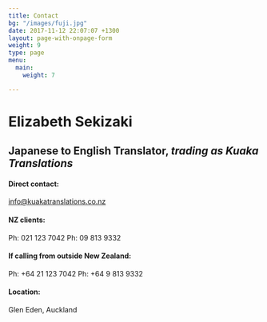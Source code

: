 ```yaml
---
title: Contact
bg: "/images/fuji.jpg"
date: 2017-11-12 22:07:07 +1300
layout: page-with-onpage-form
weight: 9
type: page
menu:
  main:
    weight: 7

---
```

# Elizabeth Sekizaki

## Japanese to English Translator, _trading as Kuaka Translations_

#### Direct contact:

info@kuakatranslations.co.nz

#### NZ clients:

Ph: 021 123 7042
Ph: 09 813 9332

#### If calling from outside New Zealand:

Ph: +64 21 123 7042
Ph: +64 9 813 9332

#### Location:

Glen Eden, Auckland